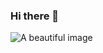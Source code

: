 ### Hi there 👋



![A beautiful image](https://preview.redd.it/x219hh4w95881.png?auto=webp&s=611a89722f2e652ba12d81e0c8a8665abeef2348)

<!--
**AlessandraMarusi/AlessandraMarusi** is a ✨ _special_ ✨ repository because its `README.md` (this file) appears on your GitHub profile.

Here are some ideas to get you started:

- 🔭 I’m currently working on ...
- 🌱 I’m currently learning ...
- 👯 I’m looking to collaborate on ...
- 🤔 I’m looking for help with ...
- 💬 Ask me about ...
- 📫 How to reach me: ...
- 😄 Pronouns: ...
- ⚡ Fun fact: ...
-->
